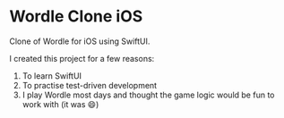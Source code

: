 # Wordle Clone iOS 

Clone of Wordle for iOS using SwiftUI. 

I created this project for a few reasons:

1. To learn SwiftUI
2. To practise test-driven development
3. I play Wordle most days and thought the game logic would be fun to work with (it was 😄)
